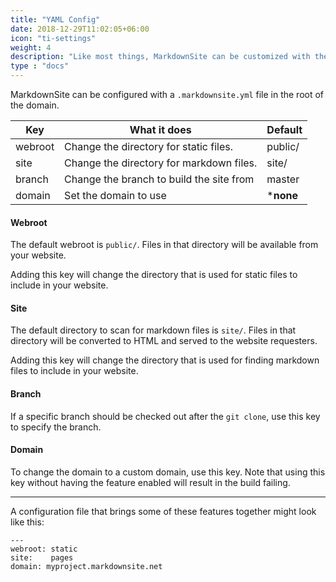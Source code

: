 ```yaml
---
title: "YAML Config"
date: 2018-12-29T11:02:05+06:00
icon: "ti-settings"
weight: 4
description: "Like most things, MarkdownSite can be customized with the use of a special YAML file.  Learn about all of the configuration options here."
type : "docs"
---
```


MarkdownSite can be configured with a `.markdownsite.yml` file in the root of the domain.

| Key     | What it does                             | Default    |
| ------- | ---------------------------------------- | ---------- |
| webroot | Change the directory for static files.   | public/    |
| site    | Change the directory for markdown files. | site/      | 
| branch  | Change the branch to build the site from | master     | 
| domain  | Set the domain to use                    | \***none** |

#### Webroot

The default webroot is `public/`.  Files in that directory will be available from your website.

Adding this key will change the directory that is used for static files to include in your website.

#### Site

The default directory to scan for markdown files is `site/`.  Files in that directory will be converted to HTML and served to the website requesters.

Adding this key will change the directory that is used for finding markdown files to include in your website.

#### Branch

If a specific branch should be checked out after the `git clone`, use this key to specify the branch.

#### Domain

To change the domain to a custom domain, use this key.  Note that using this key without having the feature enabled will result in the build failing.

<hr />

A configuration file that brings some of these features together might look like this:

```
---
webroot: static
site:    pages
domain: myproject.markdownsite.net
```
